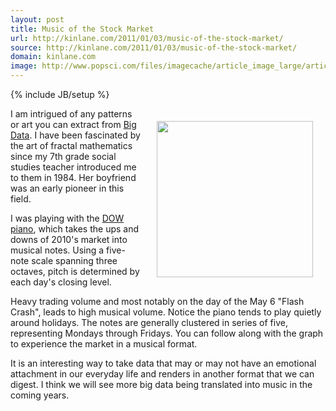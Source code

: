 ```yaml
---
layout: post
title: Music of the Stock Market
url: http://kinlane.com/2011/01/03/music-of-the-stock-market/
source: http://kinlane.com/2011/01/03/music-of-the-stock-market/
domain: kinlane.com
image: http://www.popsci.com/files/imagecache/article_image_large/articles/Picture%202_25.png
---
```

{% include JB/setup %}<p><a href="http://money.cnn.com/markets/storysupplement/dow_piano/"><img style="padding: 20px;" src="http://www.popsci.com/files/imagecache/article_image_large/articles/Picture%202_25.png" alt="" width="250" align="right" /></a>I am intrigued of any patterns or art you can extract from <a href="http://www.kinlane.com/category/data-20/">Big Data</a>.  I have been fascinated by the art of fractal mathematics since my 7th grade social studies teacher introduced me to them in 1984.  Her boyfriend was an early pioneer in this field.<p></p>
I was playing with the <a href="http://money.cnn.com/markets/storysupplement/dow_piano/" target="_blank">DOW piano</a>, which takes the ups and downs of 2010's market into musical notes. Using a five-note scale spanning three octaves, pitch is determined by each day's closing level.<p></p>
Heavy trading volume and most notably on the day of the May 6 "Flash Crash", leads to high musical volume. Notice the piano tends to play quietly around holidays. The notes are generally clustered in series of five, representing Mondays through Fridays.  You can follow along with the graph to experience the market in a musical format.<p></p>
It is an interesting way to take data that may or may not have an emotional attachment in our everyday life and renders in another format that we can digest.  I think we will see more big data being translated into music in the coming years.</p>
